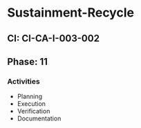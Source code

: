 # Sustainment-Recycle

## CI: CI-CA-I-003-002
## Phase: 11

### Activities
- Planning
- Execution
- Verification
- Documentation

